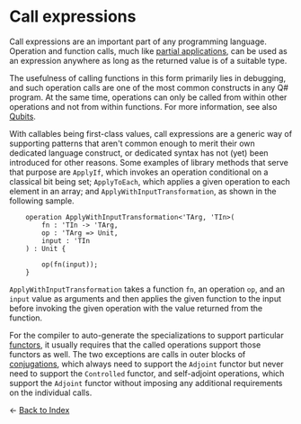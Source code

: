 # Call expressions

Call expressions are an important part of any programming language. Operation and function calls, much like [partial applications](https://github.com/microsoft/qsharp-language/blob/main/Specifications/Language/3_Expressions/Closures.md#partial-application), can be used as an expression anywhere as long as the returned value is of a suitable type.

The usefulness of calling functions in this form primarily lies in debugging, and such operation calls are one of the most common constructs in any Q# program. At the same time, operations can only be called from within other operations and not from within functions. For more information, see also [Qubits](https://github.com/microsoft/qsharp-language/blob/main/Specifications/Language/4_TypeSystem/QuantumDataTypes.md#qubits).

With callables being first-class values, call expressions are a generic way of supporting patterns that aren't common enough to merit their own dedicated language construct, or dedicated syntax has not (yet) been introduced for other reasons. Some examples of library methods that serve that purpose are `ApplyIf`, which invokes an operation conditional on a classical bit being set; `ApplyToEach`, which applies a given operation to each element in an array; and `ApplyWithInputTransformation`, as shown in the following sample.

```qsharp
    operation ApplyWithInputTransformation<'TArg, 'TIn>(
        fn : 'TIn -> 'TArg,
        op : 'TArg => Unit,
        input : 'TIn
    ) : Unit {

        op(fn(input)); 
    }
```

`ApplyWithInputTransformation` takes a function `fn`, an operation `op`, and an `input` value as arguments and then applies the given function to the input before invoking the given operation with the value returned from the function.

For the compiler to auto-generate the specializations to support particular [functors](https://github.com/microsoft/qsharp-language/blob/main/Specifications/Language/3_Expressions/FunctorApplication.md#functor-application), it usually requires that the called operations support those functors as well. The two exceptions are calls in outer blocks of [conjugations](https://github.com/microsoft/qsharp-language/blob/main/Specifications/Language/3_Expressions/Conjugations.md#conjugations), which always need to support the `Adjoint` functor but never need to support the `Controlled` functor, and self-adjoint operations, which support the `Adjoint` functor without imposing any additional requirements on the individual calls.

← [Back to Index](https://github.com/microsoft/qsharp-language/tree/main/Specifications/Language#index)
